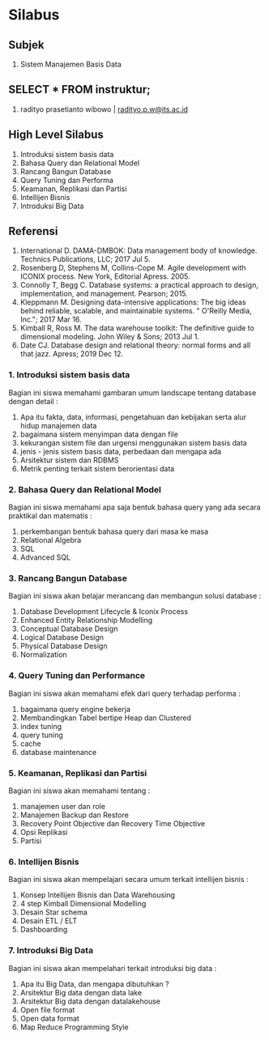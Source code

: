# Silabus

## Subjek

1. Sistem Manajemen Basis Data 

## SELECT * FROM instruktur;

1. radityo prasetianto wibowo | radityo.p.w@its.ac.id

## High Level Silabus 

1. Introduksi sistem basis data  
2. Bahasa Query dan Relational Model
3. Rancang Bangun Database
4. Query Tuning dan Performa
5. Keamanan, Replikasi dan Partisi 
6. Intellijen Bisnis
7. Introduksi Big Data

## Referensi

1. International D. DAMA-DMBOK: Data management body of knowledge. Technics Publications, LLC; 2017 Jul 5.
2. Rosenberg D, Stephens M, Collins-Cope M. Agile development with ICONIX process. New York, Editorial Apress. 2005.
3. Connolly T, Begg C. Database systems: a practical approach to design, implementation, and management. Pearson; 2015.
4. Kleppmann M. Designing data-intensive applications: The big ideas behind reliable, scalable, and maintainable systems. " O'Reilly Media, Inc."; 2017 Mar 16.
5. Kimball R, Ross M. The data warehouse toolkit: The definitive guide to dimensional modeling. John Wiley & Sons; 2013 Jul 1.
6. Date CJ. Database design and relational theory: normal forms and all that jazz. Apress; 2019 Dec 12. 

### 1. Introduksi sistem basis data

Bagian ini siswa memahami gambaran umum landscape tentang database dengan detail : 

1. Apa itu fakta, data, informasi, pengetahuan dan kebijakan serta alur hidup manajemen data
2. bagaimana sistem menyimpan data dengan file 
3. kekurangan sistem file dan urgensi menggunakan sistem basis data
4. jenis - jenis sistem basis data, perbedaan dan mengapa ada
5. Arsitektur sistem dan RDBMS
6. Metrik penting terkait sistem berorientasi data

### 2. Bahasa Query dan Relational Model 

Bagian ini siswa memahami apa saja bentuk bahasa query yang ada secara praktikal dan matematis :

1. perkembangan bentuk bahasa query dari masa ke masa 
2. Relational Algebra
3. SQL
4. Advanced SQL

### 3. Rancang Bangun Database

Bagian ini siswa akan belajar merancang dan membangun solusi database :

1. Database Development Lifecycle & Iconix Process 
2. Enhanced Entity Relationship Modelling
3. Conceptual Database Design
4. Logical Database Design
5. Physical Database Design
6. Normalization

### 4. Query Tuning dan Performance

Bagian ini siswa akan memahami efek dari query terhadap performa :

1. bagaimana query engine bekerja 
2. Membandingkan Tabel bertipe Heap dan Clustered
3. index tuning
4. query tuning
5. cache 
6. database maintenance

### 5. Keamanan, Replikasi dan Partisi

Bagian ini siswa akan memahami tentang :

1. manajemen user dan role
2. Manajemen Backup dan Restore 
3. Recovery Point Objective dan Recovery Time Objective
4. Opsi Replikasi 
5. Partisi

### 6. Intellijen Bisnis

Bagian ini siswa akan mempelajari secara umum terkait intellijen bisnis :

1. Konsep Intellijen Bisnis dan Data Warehousing
2. 4 step Kimball Dimensional Modelling
3. Desain Star schema 
4. Desain ETL / ELT 
5. Dashboarding   

### 7. Introduksi Big Data

Bagian ini siswa akan mempelahari terkait introduksi big data :

1. Apa itu Big Data, dan mengapa dibutuhkan ?
2. Arsitektur Big data dengan data lake 
3. Arsitektur Big data dengan datalakehouse 
4. Open file format
5. Open data format
6. Map Reduce Programming Style
